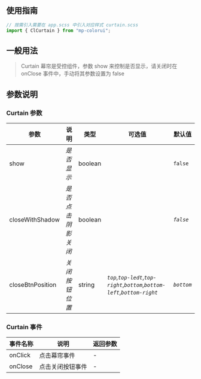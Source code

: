 ## 使用指南

```js
// 按需引入需要在 app.scss 中引入对应样式 curtain.scss
import { ClCurtain } from "mp-colorui";
```

## 一般用法

> Curtain 幕帘是受控组件，参数 show 来控制是否显示，请关闭时在 onClose 事件中，手动将其参数设置为 false

<CodeShow componentName='curtain' />

## 参数说明

### Curtain 参数

| 参数             | 说明               | 类型    | 可选值                                                                         | 默认值     |
| ---------------- | ------------------ | ------- | ------------------------------------------------------------------------------ | ---------- |
| show             | _是否显示_         | boolean |                                                                                | `false`    |
| closeWithShadow  | _是否点击阴影关闭_ | boolean |                                                                                | _`false`_  |
| closeBtnPosition | _关闭按钮位置_     | string  | _`top`_,_`top-ledt`_,_`top-right`_,_`bottom`_,_`bottom-left`_,_`bottom-right`_ | _`bottom`_ |

### Curtain 事件

| 事件名称 | 说明             | 返回参数 |
| -------- | ---------------- | -------- |
| onClick  | 点击幕帘事件     | -        |
| onClose  | 点击关闭按钮事件 | -        |

<FloatPhone url="https://yinliangdream.github.io/mp-colorui-h5-demo/#/package/viewPackage/curtain/index" />
